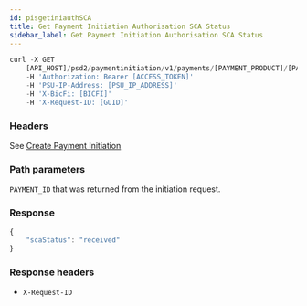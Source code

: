 ```yaml
---
id: pisgetiniauthSCA
title: Get Payment Initiation Authorisation SCA Status
sidebar_label: Get Payment Initiation Authorisation SCA Status
---
```

```javascript
curl -X GET
    [API_HOST]/psd2/paymentinitiation/v1/payments/[PAYMENT_PRODUCT]/[PAYMENT_ID]/authorisations/[PAYMENT_AUTH_ID]
    -H 'Authorization: Bearer [ACCESS_TOKEN]'
    -H 'PSU-IP-Address: [PSU_IP_ADDRESS]'
    -H 'X-BicFi: [BICFI]'
    -H 'X-Request-ID: [GUID]'
```

### Headers

See [Create Payment Initiation](#create-payment-initiation)

### Path parameters

`PAYMENT_ID` that was returned from the initiation request.

### Response
```javascript
{
    "scaStatus": "received"
}
```

### Response headers

- `X-Request-ID`